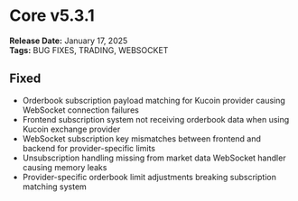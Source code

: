 # Core v5.3.1
**Release Date:** January 17, 2025  
**Tags:** BUG FIXES, TRADING, WEBSOCKET

## Fixed
- Orderbook subscription payload matching for Kucoin provider causing WebSocket connection failures
- Frontend subscription system not receiving orderbook data when using Kucoin exchange provider
- WebSocket subscription key mismatches between frontend and backend for provider-specific limits
- Unsubscription handling missing from market data WebSocket handler causing memory leaks
- Provider-specific orderbook limit adjustments breaking subscription matching system 